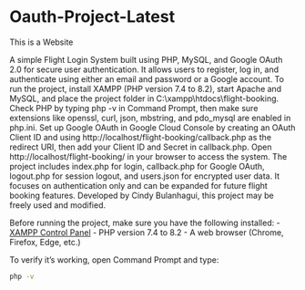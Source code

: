 # Oauth-Project-Latest
This is a Website 

A simple Flight Login System built using PHP, MySQL, and Google OAuth 2.0 for secure user authentication. It allows users to register, log in, and authenticate using either an email and password or a Google account. To run the project, install XAMPP (PHP version 7.4 to 8.2), start Apache and MySQL, and place the project folder in C:\xampp\htdocs\flight-booking. Check PHP by typing php -v in Command Prompt, then make sure extensions like openssl, curl, json, mbstring, and pdo_mysql are enabled in php.ini. Set up Google OAuth in Google Cloud Console by creating an OAuth Client ID and using http://localhost/flight-booking/callback.php as the redirect URI, then add your Client ID and Secret in callback.php. Open http://localhost/flight-booking/ in your browser to access the system. The project includes index.php for login, callback.php for Google OAuth, logout.php for session logout, and users.json for encrypted user data. It focuses on authentication only and can be expanded for future flight booking features. Developed by Cindy Bulanhagui, this project may be freely used and modified.

Before running the project, make sure you have the following installed: - [XAMPP Control Panel](https://www.apachefriends.org/index.html) - PHP version 7.4 to 8.2 - A web browser (Chrome, Firefox, Edge, etc.)

To verify it’s working, open Command Prompt and type:
```bash
php -v
